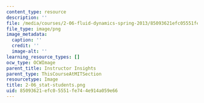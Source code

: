 ```yaml
---
content_type: resource
description: ''
file: /media/courses/2-06-fluid-dynamics-spring-2013/85093621efc05551fe744e914a059e66_2-06_stat-students.png
file_type: image/png
image_metadata:
  caption: ''
  credit: ''
  image-alt: ''
learning_resource_types: []
ocw_type: OCWImage
parent_title: Instructor Insights
parent_type: ThisCourseAtMITSection
resourcetype: Image
title: 2-06_stat-students.png
uid: 85093621-efc0-5551-fe74-4e914a059e66
---
```


